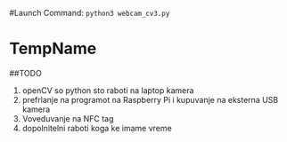 #Launch Command:
`
python3 webcam_cv3.py
`

# TempName

##TODO
1. openCV so python sto raboti na laptop kamera
2. prefrlanje na programot na Raspberry Pi i kupuvanje na eksterna USB kamera
3. Voveduvanje na NFC tag
4. dopolnitelni raboti koga ke imame vreme
